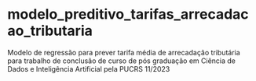 # modelo_preditivo_tarifas_arrecadacao_tributaria
Modelo de regressão para prever tarifa média de arrecadação tributária para trabalho de conclusão de curso de pós graduação em Ciência de Dados e Inteligência Artificial pela PUCRS 11/2023
